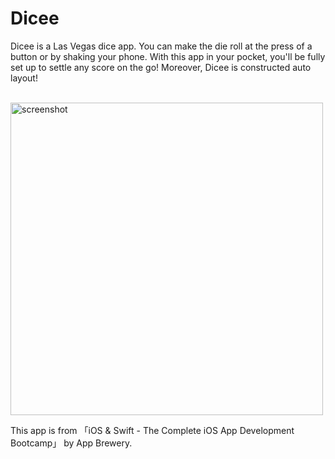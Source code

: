 # Dicee

Dicee is a Las Vegas dice app. You can make the die roll at the press of a button or by shaking your phone. With this app in your pocket, you'll be fully set up to settle any score on the go!
Moreover, Dicee is constructed auto layout!

<br />

<img height="500" alt="screenshot" src="https://user-images.githubusercontent.com/39920490/79582019-2c39e500-8106-11ea-8c12-df06ac29cfce.png">


<br />

This app is from 「iOS & Swift - The Complete iOS App Development Bootcamp」 by App Brewery.
